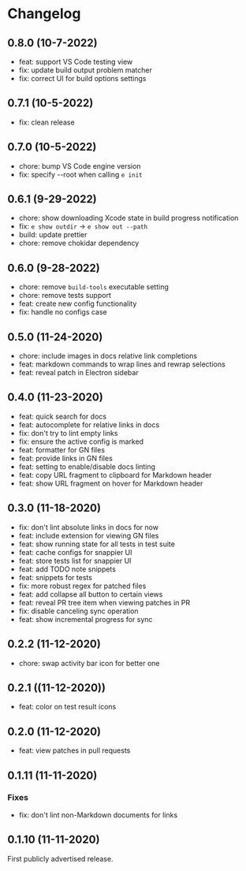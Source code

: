 # Changelog

## 0.8.0 (10-7-2022)

* feat: support VS Code testing view
* fix: update build output problem matcher
* fix: correct UI for build options settings

## 0.7.1 (10-5-2022)

* fix: clean release

## 0.7.0 (10-5-2022)

* chore: bump VS Code engine version
* fix: specify --root when calling `e init`

## 0.6.1 (9-29-2022)

* chore: show downloading Xcode state in build progress notification
* fix: `e show outdir` -> `e show out --path`
* build: update prettier
* chore: remove chokidar dependency

## 0.6.0 (9-28-2022)

* chore: remove `build-tools` executable setting
* chore: remove tests support
* feat: create new config functionality
* fix: handle no configs case

## 0.5.0 (11-24-2020)

* chore: include images in docs relative link completions
* feat: markdown commands to wrap lines and rewrap selections
* feat: reveal patch in Electron sidebar

## 0.4.0 (11-23-2020)

* feat: quick search for docs
* feat: autocomplete for relative links in docs
* fix: don't try to lint empty links
* fix: ensure the active config is marked
* feat: formatter for GN files
* feat: provide links in GN files
* feat: setting to enable/disable docs linting
* feat: copy URL fragment to clipboard for Markdown header
* feat: show URL fragment on hover for Markdown header

## 0.3.0 (11-18-2020)

* fix: don't lint absolute links in docs for now
* feat: include extension for viewing GN files
* feat: show running state for all tests in test suite
* feat: cache configs for snappier UI
* feat: store tests list for snappier UI
* feat: add TODO note snippets
* feat: snippets for tests
* fix: more robust regex for patched files
* feat: add collapse all button to certain views
* feat: reveal PR tree item when viewing patches in PR
* fix: disable canceling sync operation
* feat: show incremental progress for sync

## 0.2.2 (11-12-2020)

* chore: swap activity bar icon for better one

## 0.2.1 ((11-12-2020))

* feat: color on test result icons

## 0.2.0 (11-12-2020)

* feat: view patches in pull requests

## 0.1.11 (11-11-2020)

### Fixes

* fix: don't lint non-Markdown documents for links

## 0.1.10 (11-11-2020)

First publicly advertised release.
